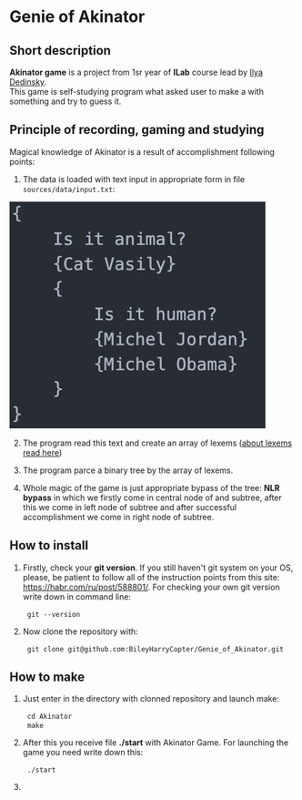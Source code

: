 # Genie of Akinator #

## Short description ##

**Akinator game** is a project from 1sr year of **ILab** course lead by [Ilya Dedinsky](https://github.com/ded32?tab=following).  
This game is self-studying program what asked user to make a with something and try to guess it.

## Principle of recording, gaming and studying ##

Magical knowledge of Akinator is a result of accomplishment following points:

1. The data is loaded with text input in appropriate form in file `sources/data/input.txt`:


![Page of recording tree](https://github.com/BileyHarryCopter/Genie_of_Akinator/blob/main/sources/examples/example_input.png)

2. The program read this text and create an array of lexems ([about lexems read here](http://cs.mipt.ru/wp/wp-content/uploads/2018/09/05a-enumerate.pdf))

3. The program parce a binary tree by the array of lexems.

4. Whole magic of the game is just appropriate bypass of the tree: **NLR bypass** in which we firstly come in central node of and subtree, after this we come in left node of subtree and after successful accomplishment we come in right node of subtree.

## How to install ##

1. Firstly, check your **git version**. If you still haven't git system on your OS, please, be patient to follow all of the instruction points from this site: <https://habr.com/ru/post/588801/>. For checking your own git version write down in command line:

        git --version

2. Now clone the repository with:

        git clone git@github.com:BileyHarryCopter/Genie_of_Akinator.git

## How to make ##

1. Just enter in the directory with clonned repository and launch make:

        cd Akinator   
        make

2. After this you receive file **./start** with Akinator Game. For launching the game you need write down this:

        ./start

3.
